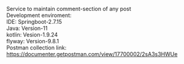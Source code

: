 Service to maintain comment-section of any post</br>
Development enviroment: </br>
  IDE: Springboot-2.7.15</br>
  Java: Version-11</br>
  kotlin: Vesion-1.9.24</br>
  flyway: Version-9.8.1</br>
Postman collection link: https://documenter.getpostman.com/view/17700002/2sA3s3HWUe
  
